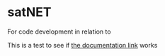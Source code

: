# satNET
For code development in relation to 

This is a test to see if [the documentation link](https://docs.github.com/en/free-pro-team@latest/github/writing-on-github/basic-writing-and-formatting-syntax)
works
